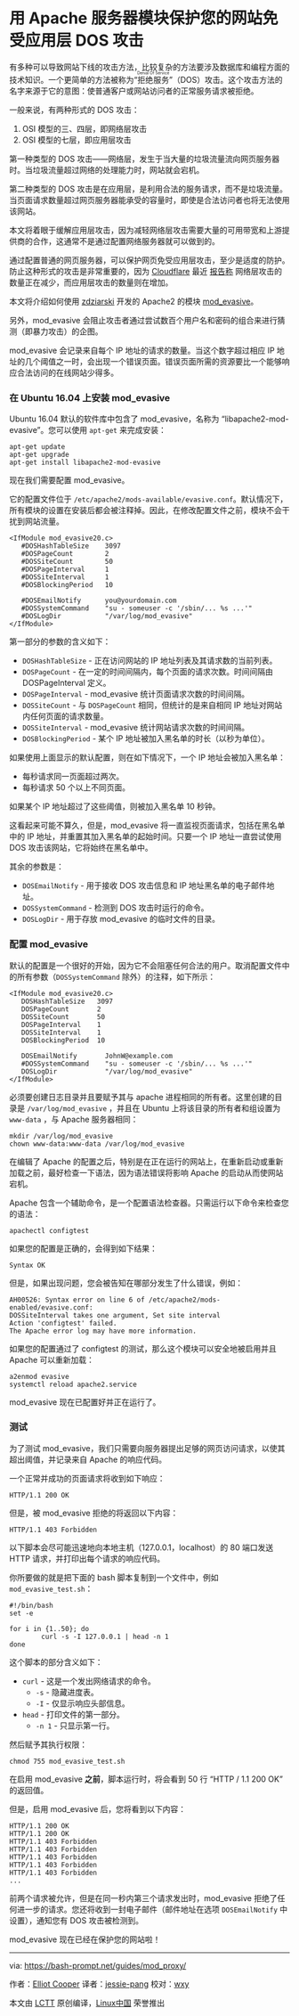 用 Apache 服务器模块保护您的网站免受应用层 DOS 攻击
======

有多种可以导致网站下线的攻击方法，比较复杂的方法要涉及数据库和编程方面的技术知识。一个更简单的方法被称为“<ruby>拒绝服务<rt>Denial Of Service</rt></ruby>”（DOS）攻击。这个攻击方法的名字来源于它的意图：使普通客户或网站访问者的正常服务请求被拒绝。

一般来说，有两种形式的 DOS 攻击：

1. OSI 模型的三、四层，即网络层攻击
2. OSI 模型的七层，即应用层攻击

第一种类型的 DOS 攻击——网络层，发生于当大量的垃圾流量流向网页服务器时。当垃圾流量超过网络的处理能力时，网站就会宕机。

第二种类型的 DOS 攻击是在应用层，是利用合法的服务请求，而不是垃圾流量。当页面请求数量超过网页服务器能承受的容量时，即使是合法访问者也将无法使用该网站。

本文将着眼于缓解应用层攻击，因为减轻网络层攻击需要大量的可用带宽和上游提供商的合作，这通常不是通过配置网络服务器就可以做到的。

通过配置普通的网页服务器，可以保护网页免受应用层攻击，至少是适度的防护。防止这种形式的攻击是非常重要的，因为 [Cloudflare][1] 最近 [报告称][2] 网络层攻击的数量正在减少，而应用层攻击的数量则在增加。

本文将介绍如何使用 [zdziarski][4] 开发的 Apache2 的模块 [mod_evasive][3]。

另外，mod_evasive 会阻止攻击者通过尝试数百个用户名和密码的组合来进行猜测（即暴力攻击）的企图。

mod_evasive 会记录来自每个 IP 地址的请求的数量。当这个数字超过相应 IP 地址的几个阈值之一时，会出现一个错误页面。错误页面所需的资源要比一个能够响应合法访问的在线网站少得多。

### 在 Ubuntu 16.04 上安装 mod_evasive

Ubuntu 16.04 默认的软件库中包含了 mod_evasive，名称为 “libapache2-mod-evasive”。您可以使用 `apt-get` 来完成安装：

```
apt-get update
apt-get upgrade
apt-get install libapache2-mod-evasive
```

现在我们需要配置 mod_evasive。

它的配置文件位于 `/etc/apache2/mods-available/evasive.conf`。默认情况下，所有模块的设置在安装后都会被注释掉。因此，在修改配置文件之前，模块不会干扰到网站流量。

```
<IfModule mod_evasive20.c>
   #DOSHashTableSize    3097
   #DOSPageCount        2
   #DOSSiteCount        50
   #DOSPageInterval     1
   #DOSSiteInterval     1
   #DOSBlockingPeriod   10

   #DOSEmailNotify      you@yourdomain.com
   #DOSSystemCommand    "su - someuser -c '/sbin/... %s ...'"
   #DOSLogDir           "/var/log/mod_evasive"
</IfModule>
```

第一部分的参数的含义如下：

   * `DOSHashTableSize` - 正在访问网站的 IP 地址列表及其请求数的当前列表。
   * `DOSPageCount` - 在一定的时间间隔内，每个页面的请求次数。时间间隔由 DOSPageInterval 定义。
   * `DOSPageInterval` - mod_evasive 统计页面请求次数的时间间隔。
   * `DOSSiteCount` - 与 `DOSPageCount` 相同，但统计的是来自相同 IP 地址对网站内任何页面的请求数量。
   * `DOSSiteInterval` - mod_evasive 统计网站请求次数的时间间隔。
   * `DOSBlockingPeriod` - 某个 IP 地址被加入黑名单的时长（以秒为单位）。

如果使用上面显示的默认配置，则在如下情况下，一个 IP 地址会被加入黑名单：

  * 每秒请求同一页面超过两次。
  * 每秒请求 50 个以上不同页面。

如果某个 IP 地址超过了这些阈值，则被加入黑名单 10 秒钟。

这看起来可能不算久，但是，mod_evasive 将一直监视页面请求，包括在黑名单中的 IP 地址，并重置其加入黑名单的起始时间。只要一个 IP 地址一直尝试使用 DOS 攻击该网站，它将始终在黑名单中。

其余的参数是：

   * `DOSEmailNotify` - 用于接收 DOS 攻击信息和 IP 地址黑名单的电子邮件地址。
   * `DOSSystemCommand` - 检测到 DOS 攻击时运行的命令。
   * `DOSLogDir` - 用于存放 mod_evasive 的临时文件的目录。

### 配置 mod_evasive

默认的配置是一个很好的开始，因为它不会阻塞任何合法的用户。取消配置文件中的所有参数（`DOSSystemCommand` 除外）的注释，如下所示：

```
<IfModule mod_evasive20.c>
   DOSHashTableSize   3097
   DOSPageCount       2
   DOSSiteCount       50
   DOSPageInterval    1
   DOSSiteInterval    1
   DOSBlockingPeriod  10

   DOSEmailNotify       JohnW@example.com
   #DOSSystemCommand    "su - someuser -c '/sbin/... %s ...'"
   DOSLogDir            "/var/log/mod_evasive"
</IfModule>
```

必须要创建日志目录并且要赋予其与 apache 进程相同的所有者。这里创建的目录是 `/var/log/mod_evasive` ，并且在 Ubuntu 上将该目录的所有者和组设置为 `www-data` ，与 Apache 服务器相同：

```
mkdir /var/log/mod_evasive
chown www-data:www-data /var/log/mod_evasive
```

在编辑了 Apache 的配置之后，特别是在正在运行的网站上，在重新启动或重新加载之前，最好检查一下语法，因为语法错误将影响 Apache 的启动从而使网站宕机。

Apache 包含一个辅助命令，是一个配置语法检查器。只需运行以下命令来检查您的语法：

```
apachectl configtest
```

如果您的配置是正确的，会得到如下结果：

```
Syntax OK
```

但是，如果出现问题，您会被告知在哪部分发生了什么错误，例如：

```
AH00526: Syntax error on line 6 of /etc/apache2/mods-enabled/evasive.conf:
DOSSiteInterval takes one argument, Set site interval
Action 'configtest' failed.
The Apache error log may have more information.
```

如果您的配置通过了 configtest 的测试，那么这个模块可以安全地被启用并且 Apache 可以重新加载：

```
a2enmod evasive
systemctl reload apache2.service
```

mod_evasive 现在已配置好并正在运行了。

### 测试

为了测试 mod_evasive，我们只需要向服务器提出足够的网页访问请求，以使其超出阈值，并记录来自 Apache 的响应代码。

一个正常并成功的页面请求将收到如下响应：

```
HTTP/1.1 200 OK
```

但是，被 mod_evasive 拒绝的将返回以下内容：

```
HTTP/1.1 403 Forbidden
```

以下脚本会尽可能迅速地向本地主机（127.0.0.1，localhost）的 80 端口发送 HTTP 请求，并打印出每个请求的响应代码。

你所要做的就是把下面的 bash 脚本复制到一个文件中，例如 `mod_evasive_test.sh`：

```
#!/bin/bash
set -e

for i in {1..50}; do
        curl -s -I 127.0.0.1 | head -n 1
done
```

这个脚本的部分含义如下：

   * `curl` - 这是一个发出网络请求的命令。
     * `-s` - 隐藏进度表。
     * `-I` - 仅显示响应头部信息。
   * `head` - 打印文件的第一部分。
     * `-n 1` - 只显示第一行。

然后赋予其执行权限：

```
chmod 755 mod_evasive_test.sh
```

在启用 mod_evasive **之前**，脚本运行时，将会看到 50 行 “HTTP / 1.1 200 OK” 的返回值。

但是，启用 mod_evasive 后，您将看到以下内容：

```
HTTP/1.1 200 OK
HTTP/1.1 200 OK
HTTP/1.1 403 Forbidden
HTTP/1.1 403 Forbidden
HTTP/1.1 403 Forbidden
HTTP/1.1 403 Forbidden
HTTP/1.1 403 Forbidden
...
```

前两个请求被允许，但是在同一秒内第三个请求发出时，mod_evasive 拒绝了任何进一步的请求。您还将收到一封电子邮件（邮件地址在选项 `DOSEmailNotify` 中设置），通知您有 DOS 攻击被检测到。

mod_evasive 现在已经在保护您的网站啦！

--------------------------------------------------------------------------------

via: https://bash-prompt.net/guides/mod_proxy/

作者：[Elliot Cooper][a]
译者：[jessie-pang](https://github.com/jessie-pang)
校对：[wxy](https://github.com/wxy)

本文由 [LCTT](https://github.com/LCTT/TranslateProject) 原创编译，[Linux中国](https://linux.cn/) 荣誉推出

[a]:https://bash-prompt.net/about/
[1]:https://www.cloudflare.com
[2]:https://blog.cloudflare.com/the-new-ddos-landscape/
[3]:https://github.com/jzdziarski/mod_evasive
[4]:https://www.zdziarski.com/blog/